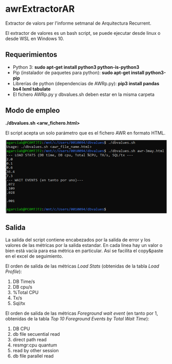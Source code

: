 # awrExtractorAR
Extractor de valors per l'informe setmanal de Arquitectura Recurrent.

El extractor de valores es un bash script, se puede ejecutar desde linux o desde WSL en Windows 10.

## Requerimientos

- Python 3: **sudo apt-get install python3 python-is-python3**
- Pip (instalador de paquetes para python): **sudo apt-get install python3-pip**
- Librerías de python (dependencias de AWRp.py): **pip3 install pandas bs4 lxml tabulate**
- El fichero AWRp.py y dbvalues.sh deben estar en la misma carpeta

## Modo de empleo

**./dbvalues.sh <arw_fichero.html>**

El script acepta un solo parámetro que es el fichero AWR en formato HTML.

![alt text](https://github.com/agarciab/awrExtractorAR/blob/main/modo%20de%20empleo.PNG?raw=true)

## Salida

La salida del script contiene encabezados por la salida de error y los valores de las métricas por la salida estandar.
En cada linea hay un valor o bien está vacía para esa métrica en particular. Así se facilita el copy&paste en el excel de seguimiento.

El orden de salida de las métricas *Load Stats* (obtenidas de la tabla *Load Profile*):

1. DB Time/s
2. DB cpu/s
3. %Total CPU
4. Tx/s
5. Sql/tx

El orden de salida de las métricas *Foreground wait event* (en tanto por 1, obtenidas de la tabla *Top 10 Foreground Events by Total Wait Time*):

1. DB CPU
2. db file secuential read
3. direct path read
4. resmgr:cpu quantum
5. read by other session
6. db file parallel read
